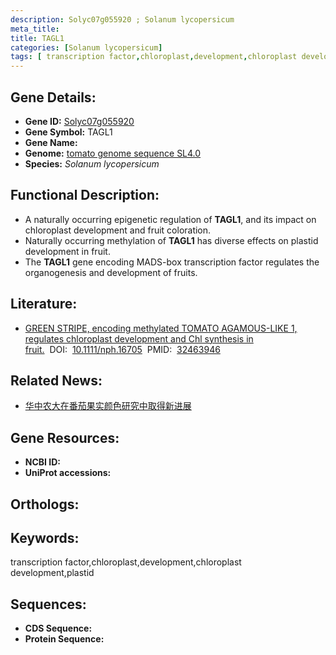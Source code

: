 ```yaml
---
description: Solyc07g055920 ; Solanum lycopersicum
meta_title:
title: TAGL1
categories: [Solanum lycopersicum]
tags: [ transcription factor,chloroplast,development,chloroplast development,plastid ]
---
```


## Gene Details:
- **Gene ID:**	[Solyc07g055920]()
- **Gene Symbol:** TAGL1
- **Gene Name:** 
- **Genome:** [tomato genome sequence SL4.0]()
- **Species:** *Solanum lycopersicum*

## Functional Description:
   - A naturally occurring epigenetic regulation of **TAGL1**, and its impact on chloroplast development and fruit coloration.
   - Naturally occurring methylation of **TAGL1** has diverse effects on plastid development in fruit.
   - The **TAGL1** gene encoding MADS-box transcription factor regulates the organogenesis and development of fruits.

## Literature:
   - [GREEN STRIPE, encoding methylated TOMATO AGAMOUS-LIKE 1, regulates chloroplast development and Chl synthesis in fruit.]( https://nph.onlinelibrary.wiley.com/doi/10.1111/nph.16705)&nbsp;&nbsp;DOI:&nbsp;&nbsp;[10.1111/nph.16705](https://nph.onlinelibrary.wiley.com/doi/10.1111/nph.16705)&nbsp;&nbsp;PMID:&nbsp;&nbsp;[32463946](https://pubmed.ncbi.nlm.nih.gov/32463946/)

## Related News:
   - [华中农大在番茄果实颜色研究中取得新进展](https://mp.weixin.qq.com/s?__biz=MzIyOTY2NDYyNQ==&mid=2247496041&idx=4&sn=be4414d00de28331728d7e534d127d45&chksm=e8bd8377dfca0a6186ed08f2fa06d83013dc8714de207a8441137c2238595edd22ceba70586a&scene=27#wechat_redirect)

## Gene Resources:
- **NCBI ID:** [](https://www.ncbi.nlm.nih.gov/gene/?term=)
- **UniProt accessions:** [](https://www.uniprot.org/uniprotkb//entry)

## Orthologs:

## Keywords:
transcription factor,chloroplast,development,chloroplast development,plastid

## Sequences:
- **CDS Sequence:**
- **Protein Sequence:**
